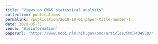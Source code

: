```yaml
---
title: "Views on GWAS statistical analysis"
collection: publications
permalink: /publication/2019-10-01-paper-title-number-1
date: 2020-05-31
venue: 'Bioinformation'
paperurl: 'https://www.ncbi.nlm.nih.gov/pmc/articles/PMC7434950/'
---
```

